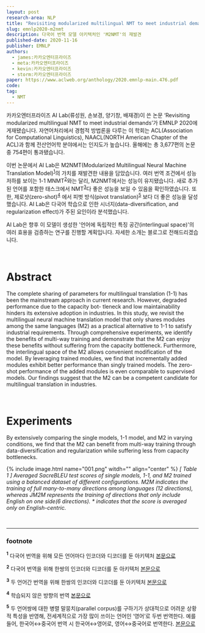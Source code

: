 ```yaml
---
layout: post
research-area: NLP
title: "Revisiting modularized multilingual NMT to meet industrial demands"
slug: emnlp2020-m2nmt
description: 다국어 번역 모델 아키텍처인 'M2NMT'의 재발견
published-date: 2020-11-16
publisher: EMNLP
authors:
  - james:카카오엔터프라이즈
  - meta:카카오엔터프라이즈
  - kevin:카카오엔터프라이즈
  - storm:카카오엔터프라이즈
paper: https://www.aclweb.org/anthology/2020.emnlp-main.476.pdf
code:
tag:
  - NMT
---
```


카카오엔터프라이즈 AI Lab(류성원, 손보경, 양기창, 배재경)이 쓴 논문 ‘Revisiting modularized multilingual NMT to meet industrial demands’가 EMNLP 2020에 게재됐습니다. 자연어처리에서 경험적 방법론을 다루는 이 학회는  ACL(Association for Computational Linguistics), NAACL(NORTH American Chapter of the ACL)과 함께 전산언어학 분야에서는 인지도가 높습니다. 올해에는 총 3,677편의 논문 중 754편이 통과됐습니다.

이번 논문에서 AI Lab은 M2NMT(Modularized Multilingual Neural Machine Translation Model)<sup id="a1">[1](#f1)</sup>의 가치를 재발견한 내용을 담았습니다. 여러 번역 조건에서 성능 저하를 보이는 1-1 MNMT<sup id="a2">[2](#f2)</sup>와는 달리, M2NMT에서는 성능이 유지됐습니다. 새로 추가된 언어를 포함한 태스크에서 NMT<sup id="a3">[3](#f3)</sup>다 좋은 성능을 보일 수 있음을 확인하였습니다. 또한, 제로샷(zero-shot)<sup id="a4">[4](#f4)</sup> 에서 피벗 방식(pivot translation)<sup id="a5">[5](#f5)</sup> 보다 더 좋은 성능을 달성했습니다. AI Lab은 다국어 학습으로 인한 시너지(data-diversification, and regularization effect)가 주된 요인이라 분석했습니다.

AI Lab은 향후 이 모델이 생성한 '언어에 독립적인 특징 공간(interlingual space)'의 여러 효용을 검증하는 연구를 진행할 계획입니다. 자세한 소개는 블로그로 전해드리겠습니다.

<br/>

# Abstract

The complete sharing of parameters for multilingual translation (1-1) has been the mainstream approach in current research. However, degraded performance due to the capacity bot- tleneck and low maintainability hinders its extensive adoption in industries. In this study, we revisit the multilingual neural machine translation model that only shares modules among the same languages (M2) as a practical alternative to 1-1 to satisfy industrial requirements. Through comprehensive experiments, we identify the benefits of multi-way training and demonstrate that the M2 can enjoy these benefits without suffering from the capacity bottleneck. Furthermore, the interlingual space of the M2 allows convenient modification of the model. By leveraging trained modules, we find that incrementally added modules exhibit better performance than singly trained models. The zero-shot performance of the added modules is even comparable to supervised models. Our findings suggest that the M2 can be a competent candidate for multilingual translation in industries.

<br/>

# Experiments

By extensively comparing the single models, 1-1 model, and M2 in varying conditions, we find that the M2 can benefit from multi-way training through data-diversification and regularization while suffering less from capacity bottlenecks.

{% include image.html name="001.png" witdh="" align="center" %}
<em>[ Table 1 ] Averaged SacreBLEU test scores of single models, 1-1, and M2 trained using a balanced dataset of different configurations.  M2M  indicates the training of full many-to-many directions among languages (12 directions), whereas  JM2M  represents the training of directions that only include English on one side(6 directions). * indicates that the score is averaged only on English-centric.</em>

<br/>

-----
### footnote

<b id="f1"><sup>1</sup></b> 다국어 번역을 위해 모든 언어마다 인코더와 디코더를 둔 아키텍처 [본문으로](#a1)

<b id="f2"><sup>2</sup></b> 다국어 번역을 위해 한쌍의 인코더와 디코더를 둔 아키텍처 [본문으로](#a2)

<b id="f3"><sup>3</sup></b> 두 언어간 번역을 위해 한쌍의 인코더와 디코더를 둔 아키텍처 [본문으로](#a3)

<b id="f4"><sup>4</sup></b> 학습되지 않은 방향의 번역 [본문으로](#a4)

<b id="f5"><sup>5</sup></b> 두 언어쌍에 대한 병렬 말뭉치(parallel corpus)를 구하기가 상대적으로 어려운 상황적 특성을 반영해, 전세계적으로 가장 많이 쓰이는 언어인 ‘영어’로 두번 번역한다. 예를 들어, 한국어↔︎중국어 번역 시 한국어↔︎영어로, 영어↔︎중국어로 번역한다. [본문으로](#a4)
